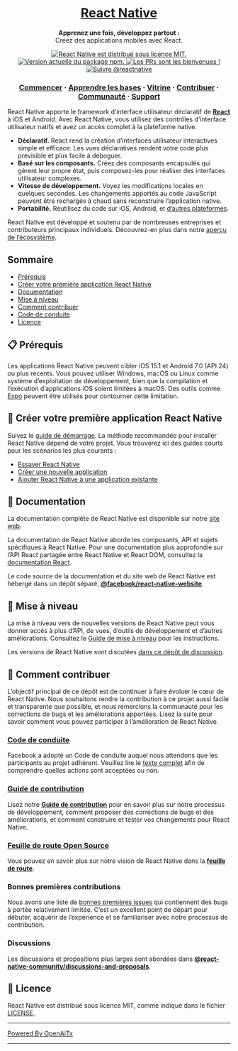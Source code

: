 <h1 align="center">
  <a href="https://reactnative.dev/">
    React Native
  </a>
</h1>

<p align="center">
  <strong>Apprenez une fois, développez partout :</strong><br>
  Créez des applications mobiles avec React.
</p>

<p align="center">
  <a href="https://github.com/facebook/react-native/blob/HEAD/LICENSE">
    <img src="https://img.shields.io/badge/license-MIT-blue.svg" alt="React Native est distribué sous licence MIT." />
  </a>
  <a href="https://www.npmjs.org/package/react-native">
    <img src="https://img.shields.io/npm/v/react-native?color=brightgreen&label=npm%20package" alt="Version actuelle du package npm." />
  </a>
  <a href="https://reactnative.dev/docs/contributing">
    <img src="https://img.shields.io/badge/PRs-welcome-brightgreen.svg" alt="Les PRs sont les bienvenues !" />
  </a>
  <a href="https://twitter.com/intent/follow?screen_name=reactnative">
    <img src="https://img.shields.io/twitter/follow/reactnative.svg?label=Follow%20@reactnative" alt="Suivre @reactnative" />
  </a>
</p>

<h3 align="center">
  <a href="https://reactnative.dev/docs/getting-started">Commencer</a>
  <span> · </span>
  <a href="https://reactnative.dev/docs/tutorial">Apprendre les bases</a>
  <span> · </span>
  <a href="https://reactnative.dev/showcase">Vitrine</a>
  <span> · </span>
  <a href="https://reactnative.dev/docs/contributing">Contribuer</a>
  <span> · </span>
  <a href="https://reactnative.dev/help">Communauté</a>
  <span> · </span>
  <a href="https://github.com/facebook/react-native/blob/HEAD/.github/SUPPORT.md">Support</a>
</h3>

React Native apporte le framework d’interface utilisateur déclaratif de [**React**][r] à iOS et Android. Avec React Native, vous utilisez des contrôles d’interface utilisateur natifs et avez un accès complet à la plateforme native.

- **Déclaratif.** React rend la création d’interfaces utilisateur interactives simple et efficace. Les vues déclaratives rendent votre code plus prévisible et plus facile à déboguer.
- **Basé sur les composants.** Créez des composants encapsulés qui gèrent leur propre état, puis composez-les pour réaliser des interfaces utilisateur complexes.
- **Vitesse de développement.** Voyez les modifications locales en quelques secondes. Les changements apportés au code JavaScript peuvent être rechargés à chaud sans reconstruire l’application native.
- **Portabilité.** Réutilisez du code sur iOS, Android, et [d’autres plateformes][p].

React Native est développé et soutenu par de nombreuses entreprises et contributeurs principaux individuels. Découvrez-en plus dans notre [aperçu de l’écosystème][e].

[r]: https://react.dev/
[p]: https://reactnative.dev/docs/out-of-tree-platforms
[e]: https://github.com/facebook/react-native/blob/HEAD/ECOSYSTEM.md

## Sommaire

- [Prérequis](#-requirements)
- [Créer votre première application React Native](#-building-your-first-react-native-app)
- [Documentation](#-documentation)
- [Mise à niveau](#-upgrading)
- [Comment contribuer](#-how-to-contribute)
- [Code de conduite](#code-of-conduct)
- [Licence](#-license)


## 📋 Prérequis

Les applications React Native peuvent cibler iOS 15.1 et Android 7.0 (API 24) ou plus récents. Vous pouvez utiliser Windows, macOS ou Linux comme système d’exploitation de développement, bien que la compilation et l’exécution d’applications iOS soient limitées à macOS. Des outils comme [Expo](https://expo.dev) peuvent être utilisés pour contourner cette limitation.

## 🎉 Créer votre première application React Native

Suivez le [guide de démarrage](https://reactnative.dev/docs/getting-started). La méthode recommandée pour installer React Native dépend de votre projet. Vous trouverez ici des guides courts pour les scénarios les plus courants :

- [Essayer React Native][hello-world]
- [Créer une nouvelle application][new-app]
- [Ajouter React Native à une application existante][existing]

[hello-world]: https://snack.expo.dev/@samples/hello-world
[new-app]: https://reactnative.dev/docs/getting-started
[existing]: https://reactnative.dev/docs/integration-with-existing-apps

## 📖 Documentation

La documentation complète de React Native est disponible sur notre [site web][docs].

La documentation de React Native aborde les composants, API et sujets spécifiques à React Native. Pour une documentation plus approfondie sur l’API React partagée entre React Native et React DOM, consultez la [documentation React][r-docs].

Le code source de la documentation et du site web de React Native est hébergé dans un dépôt séparé, [**@facebook/react-native-website**][repo-website].

[docs]: https://reactnative.dev/docs/getting-started
[r-docs]: https://react.dev/learn
[repo-website]: https://github.com/facebook/react-native-website

## 🚀 Mise à niveau

La mise à niveau vers de nouvelles versions de React Native peut vous donner accès à plus d’API, de vues, d’outils de développement et d’autres améliorations. Consultez le [Guide de mise à niveau][u] pour les instructions.

Les versions de React Native sont discutées [dans ce dépôt de discussion](https://github.com/reactwg/react-native-releases/discussions).

[u]: https://reactnative.dev/docs/upgrading
[repo-releases]: https://github.com/react-native-community/react-native-releases

## 👏 Comment contribuer

L’objectif principal de ce dépôt est de continuer à faire évoluer le cœur de React Native. Nous souhaitons rendre la contribution à ce projet aussi facile et transparente que possible, et nous remercions la communauté pour les corrections de bugs et les améliorations apportées. Lisez la suite pour savoir comment vous pouvez participer à l’amélioration de React Native.

### [Code de conduite][code]

Facebook a adopté un Code de conduite auquel nous attendons que les participants au projet adhèrent.
Veuillez lire le [texte complet][code] afin de comprendre quelles actions sont acceptées ou non.

[code]: https://code.fb.com/codeofconduct/

### [Guide de contribution][contribute]

Lisez notre [**Guide de contribution**][contribute] pour en savoir plus sur notre processus de développement, comment proposer des corrections de bugs et des améliorations, et comment construire et tester vos changements pour React Native.

[contribute]: https://reactnative.dev/docs/contributing

### [Feuille de route Open Source][roadmap]

Vous pouvez en savoir plus sur notre vision de React Native dans la [**feuille de route**][roadmap].

[roadmap]: https://github.com/facebook/react-native/wiki/Roadmap

### Bonnes premières contributions

Nous avons une liste de [bonnes premières issues][gfi] qui contiennent des bugs à portée relativement limitée. C’est un excellent point de départ pour débuter, acquérir de l’expérience et se familiariser avec notre processus de contribution.

[gfi]: https://github.com/facebook/react-native/labels/good%20first%20issue

### Discussions

Les discussions et propositions plus larges sont abordées dans [**@react-native-community/discussions-and-proposals**][repo-meta].

[repo-meta]: https://github.com/react-native-community/discussions-and-proposals

## 📄 Licence

React Native est distribué sous licence MIT, comme indiqué dans le fichier [LICENSE][l].

[l]: https://github.com/facebook/react-native/blob/main/LICENSE

---

[Powered By OpenAiTx](https://github.com/OpenAiTx/OpenAiTx)

---